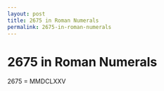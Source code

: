 ```yaml
---
layout: post
title: 2675 in Roman Numerals
permalink: 2675-in-roman-numerals
---
```


# 2675 in Roman Numerals

2675 = MMDCLXXV
